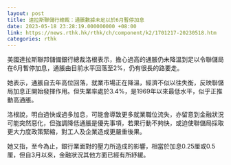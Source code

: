 ```yaml
---
layout: post
title: 達拉斯聯儲行總裁：通脹數據未足以於6月暫停加息
date: 2023-05-18 23:28:19.000000000 +08:00
link: https://news.rthk.hk/rthk/ch/component/k2/1701217-20230518.htm
categories: rthk
---
```


美國達拉斯聯邦儲備銀行總裁洛根表示，擔心過高的通脹仍未降溫到足以令聯儲局在6月暫停加息，通脹由目前水平回落至2%，仍有很長的路要走。

她表示，通脹自去年高位回落，就業市場正在降溫，經濟不似以往失衡，反映聯儲局加息正開始發揮作用。但失業率處於3.4%，是1969年以來最低水平，似乎正推動高通脹。

洛根說，明白過快或過多加息，可能會導致更多就業職位流失，亦留意到金融狀況可能突然惡化，但強調降低通脹是優先事項，若果行動不夠快，或迫使聯儲局採取更大力度政策緊縮，對工人及企業造成更嚴重後果。

她又指，至今為止，銀行業面對的壓力所造成的影響，相當於加息0.25厘或0.5厘，但自3月以來，金融狀況其他方面已經有所紓緩。

